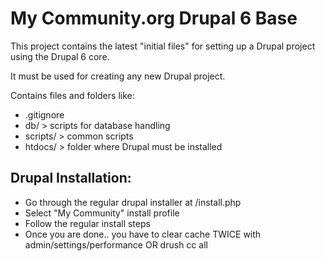 # My Community.org Drupal 6 Base

This project contains the latest "initial files" for setting up a Drupal project using the Drupal 6 core.

It must be used for creating any new Drupal project.

Contains files and folders like:

* .gitignore
* db/ > scripts for database handling
* scripts/ > common scripts
* htdocs/ > folder where Drupal must be installed

## Drupal Installation:

* Go through the regular drupal installer at /install.php
* Select "My Community" install profile
* Follow the regular install steps
* Once you are done.. you have to clear cache TWICE with admin/settings/performance OR drush cc all